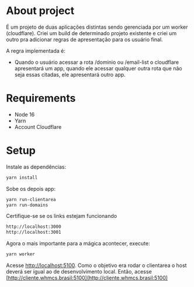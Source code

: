 # About project

É um projeto de duas aplicações distintas sendo     gerenciada por um worker (cloudflare). Criei um build de determinado projeto existente e criei um outro pra adicionar regras de apresentação para os usuário final.

A regra implementada é:

- Quando o usuário acessar a rota /dominio ou /email-list o cloudflare apresentará um app, quando ele acessar qualquer outra rota que não seja essas citadas, ele apresentará outro app.


# Requirements

- Node 16
- Yarn
- Account Cloudflare

# Setup

Instale as dependências:

```bash
yarn install
```

Sobe os depois app:

```bash
yarn run-clientarea
yarn run-domains
```

Certifique-se se os links estejam funcionando

```bash
http://localhost:3000
http://localhost:3001
```

Agora o mais importante para a mágica acontecer, execute:

```bash
yarn worker
```

Acesse [http://localhost:5100](http://localhost:5100). Como o objetivo era rodar o clientarea o host deverá ser igual ao de desenvolvimento local. Então,
acesse [http://cliente.whmcs.brasil:5100](http://cliente.whmcs.brasil:5100)
